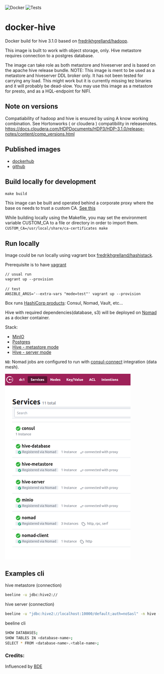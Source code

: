 ![Docker](https://github.com/fredrikhgrelland/docker-hive/workflows/Docker/badge.svg)
![Tests](https://github.com/fredrikhgrelland/docker-hive/workflows/Tests/badge.svg)
# docker-hive
Docker build for hive 3.1.0 based on [fredrikhgrelland/hadoop](https://github.com/fredrikhgrelland/docker-hadoop).

This image is built to work with object storage, only.
Hive metastore requires connection to a postgres database.

The image can take role as both metastore and hiveserver and is based on the apache hive release bundle.
NOTE: This image is ment to be used as a metastore and hiveserver DDL broker only. It has not been tested for carrying any load.
This might work but it is currently missing tez binaries and it will probably be dead-slow. You may use this image as a metastore for presto, 
and as a HQL-endpoint for NIFI.

## Note on versions
Compatiability of hadoop and hive is ensured by using A know working combination.
See Hortonworks ( or cloudera ) compatibility in releasenotes. https://docs.cloudera.com/HDPDocuments/HDP3/HDP-3.1.0/release-notes/content/comp_versions.html

## Published images
- [dockerhub](https://hub.docker.com/r/fredrikhgrelland/hive)
- [github](https://github.com/fredrikhgrelland/docker-hive/packages)

## Build locally for development
`make build`

This image can be built and operated behind a corporate proxy where the base os needs to trust a custom CA. [See this](./ca_certificates/README.md)

While building locally using the Makefile, you may set the environment variable CUSTOM_CA to a file or directory in order to import them.
`CUSTOM_CA=/usr/local/share/ca-certificates make`
## Run locally
Image could be run locally using vagrant box [fredrikhgrelland/hashistack](https://github.com/fredrikhgrelland/vagrant-hashistack). 

Prerequisite is to have [vagrant](https://www.vagrantup.com/)

```
// usual run
vagrant up --provision

// test
ANSIBLE_ARGS='--extra-vars "mode=test"' vagrant up --provision
```

Box runs [HashiCorp products](https://github.com/fredrikhgrelland/vagrant-hashistack#hashistack): Consul, Nomad, Vault, etc...

Hive with required dependencies(database, s3) will be deployed on [Nomad](https://www.nomadproject.io/) as a docker container.

Stack:
- [MinIO](https://min.io/)
- [Postgres](https://hub.docker.com/_/postgres)
- [Hive - metastore mode](https://github.com/fredrikhgrelland/docker-hive/blob/master/bin/hivemetastore)
- [Hive - server mode](https://github.com/fredrikhgrelland/docker-hive/blob/master/bin/hiveserver)

`NB`: Nomad jobs are configured to run with [consul-connect](https://www.consul.io/docs/connect) integration (data mesh). 

![consul-healthchecks](./doc/img/healthchecks.png)

## Examples cli
hive metastore (connection)
```bash
beeline -u jdbc:hive2://
```
hive server (connection)
```bash
beeline -u "jdbc:hive2://localhost:10000/default;auth=noSasl" -n hive -p hive
```
beeline cli
```bash
SHOW DATABASES;
SHOW TABLES IN <database-name>;
SELECT * FROM <database-name>.<table-name>;
```

### Credits:
Influenced by [BDE](https://github.com/big-data-europe/docker-hive)
